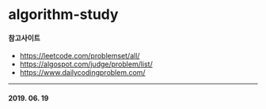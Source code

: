 # algorithm-study

#### 참고사이트  
* https://leetcode.com/problemset/all/  
* https://algospot.com/judge/problem/list/  
* https://www.dailycodingproblem.com/  

<hr />  

#### 2019. 06. 19  
